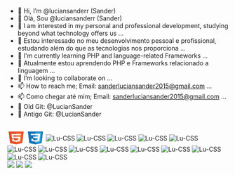 - 👋 Hi, I’m @luciansanderr (Sander)
- 👋 Olá, Sou @luciansanderr (Sander)
- 👀 I am interested in my personal and professional development, studying beyond what technology offers us ...
- 👀 Estou interessado no meu desenvolvimento pessoal e profissional, estudando além do que as tecnologias nos proporciona ...
- 🌱 I'm currently learning PHP and language-related Frameworks ...
- 🌱 Atualmente estou aprendendo PHP e Frameworks relacionado a linguagem ...
- 💞️ I’m looking to collaborate on ...
- 📫 How to reach me; Email: sanderluciansander2015@gmail.com ...
- 📫 Como chegar até mim; Email: sanderluciansander2015@gmail.com ...
- 💾 Old Git: @LucianSander
- 💾 Antigo Git: @LucianSander
<div style="display: inline_block"><br>
  <img align="center" alt="Lu-HTML" height="30" width="40" src="https://raw.githubusercontent.com/devicons/devicon/master/icons/html5/html5-original.svg">
  <img align="center" alt="Lu-CSS" height="30" width="40" src="https://raw.githubusercontent.com/devicons/devicon/master/icons/css3/css3-original.svg">
  <img align="center" alt="Lu-CSS" height="30" width="40" src="https://cdn.jsdelivr.net/gh/devicons/devicon/icons/apache/apache-line-wordmark.svg">
  <img align="center" alt="Lu-CSS" height="30" width="40" src="https://cdn.jsdelivr.net/gh/devicons/devicon/icons/bash/bash-original.svg">
  <img align="center" alt="Lu-CSS" height="30" width="40" src="https://cdn.jsdelivr.net/gh/devicons/devicon/icons/composer/composer-original.svg">
  <img align="center" alt="Lu-CSS" height="30" width="40" src="https://cdn.jsdelivr.net/gh/devicons/devicon/icons/linux/linux-original.svg">
  <img align="center" alt="Lu-CSS" height="30" width="40" src="https://cdn.jsdelivr.net/gh/devicons/devicon/icons/mysql/mysql-original-wordmark.svg">
  <img align="center" alt="Lu-CSS" height="30" width="40" src="https://cdn.jsdelivr.net/gh/devicons/devicon/icons/php/php-plain.svg">
  <img align="center" alt="Lu-CSS" height="30" width="40" src="https://cdn.jsdelivr.net/gh/devicons/devicon/icons/postgresql/postgresql-original.svg">
  <img align="center" alt="Lu-CSS" height="30" width="40" src="https://cdn.jsdelivr.net/gh/devicons/devicon/icons/ubuntu/ubuntu-plain.svg">
  <img align="center" alt="Lu-CSS" height="30" width="40" src="https://cdn.jsdelivr.net/gh/devicons/devicon/icons/vscode/vscode-original.svg">
  <img align="center" alt="Lu-CSS" height="30" width="40" src="https://cdn.jsdelivr.net/gh/devicons/devicon/icons/wordpress/wordpress-original.svg">
  <img align="center" alt="Lu-CSS" height="30" width="40" src="https://cdn.jsdelivr.net/gh/devicons/devicon/icons/laravel/laravel-plain-wordmark.svg">
  <img align="center" alt="Lu-CSS" height="30" width="40" src="https://cdn.jsdelivr.net/gh/devicons/devicon/icons/putty/putty-plain.svg">
  <img align="center" alt="Lu-CSS" height="30" width="40" src="https://cdn.jsdelivr.net/gh/devicons/devicon/icons/git/git-original.svg">
  <img align="center" alt="Lu-CSS" height="30" width="40" src="https://cdn.jsdelivr.net/gh/devicons/devicon/icons/github/github-original.svg">
</div>

<div> 
  <a href="https://www.youtube.com/channel/UC6m7hbO6JgSjm6tAkIk-vzQ" target="_blank"><img src="https://img.shields.io/badge/YouTube-FF0000?style=for-the-badge&logo=youtube&logoColor=white" target="_blank"></a>
  <a href="https://instagram.com/luciansann" target="_blank"><img src="https://img.shields.io/badge/-Instagram-%23E4405F?style=for-the-badge&logo=instagram&logoColor=white" target="_blank"></a> 	
  <a href = "https://mail.google.com/mail/u/0/?pli=1#inbox"><img src="https://img.shields.io/badge/-Gmail-%23333?style=for-the-badge&logo=gmail&logoColor=white" target="_blank"></a>
</div>


<!---
luciansanderr/luciansanderr is a ✨ special ✨ repository because its `README.md` (this file) appears on your GitHub profile.
You can click the Preview link to take a look at your changes.
--->
